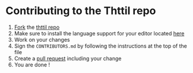 # Contributing to the Thttil repo

1. [Fork](https://help.github.com/en/articles/fork-a-repo) the [thttil repo](https://github.com/BasileCombet/Thttil)
2. Make sure to install the language support for your editor located [here](https://github.com/BasileCombet/Thttil/tree/dev/Language/Apps)
3. Work on your changes
4. Sign the ``CONTRIBUTORS.md`` by following the instructions at the top of the file
5. Create a [pull request](https://help.github.com/en/articles/about-pull-requests) including your change
6. You are done !
